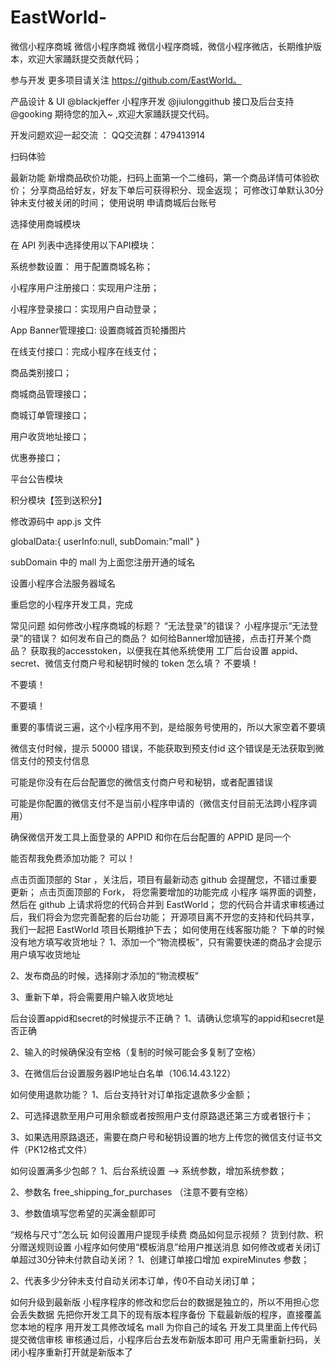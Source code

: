 # EastWorld-
微信小程序商城
微信小程序商城
微信小程序商城，微信小程序微店，长期维护版本，欢迎大家踊跃提交贡献代码；

参与开发
更多项目请关注 https://github.com/EastWorld。

产品设计 & UI @blackjeffer
小程序开发 @jiulonggithub
接口及后台支持 @gooking
期待您的加入~ ,欢迎大家踊跃提交代码。

开发问题欢迎一起交流 ： QQ交流群：479413914

扫码体验
   

最新功能
新增商品砍价功能，扫码上面第一个二维码，第一个商品详情可体验砍价；
分享商品给好友，好友下单后可获得积分、现金返现；
可修改订单默认30分钟未支付被关闭的时间；
使用说明
申请商城后台账号

选择使用商城模块

在 API 列表中选择使用以下API模块：

系统参数设置： 用于配置商城名称；

小程序用户注册接口：实现用户注册；

小程序登录接口：实现用户自动登录；

App Banner管理接口: 设置商城首页轮播图片

在线支付接口：完成小程序在线支付；

商品类别接口；

商城商品管理接口；

商城订单管理接口；

用户收货地址接口；

优惠券接口；

平台公告模块

积分模块【签到送积分】

修改源码中 app.js 文件

globalData:{ userInfo:null, subDomain:"mall" }

subDomain 中的 mall 为上面您注册开通的域名

设置小程序合法服务器域名

重启您的小程序开发工具，完成

常见问题
如何修改小程序商城的标题？
“无法登录”的错误？
小程序提示“无法登录”的错误？
如何发布自己的商品？
如何给Banner增加链接，点击打开某个商品？
获取我的accesstoken，以便我在其他系统使用
工厂后台设置 appid、secret、微信支付商户号和秘钥时候的 token 怎么填？
不要填！

不要填！

不要填！

重要的事情说三遍，这个小程序用不到，是给服务号使用的，所以大家空着不要填

微信支付时候，提示 50000 错误，不能获取到预支付id
这个错误是无法获取到微信支付的预支付信息

可能是你没有在后台配置您的微信支付商户号和秘钥，或者配置错误

可能是你配置的微信支付不是当前小程序申请的（微信支付目前无法跨小程序调用）

确保微信开发工具上面登录的 APPID 和你在后台配置的 APPID 是同一个

能否帮我免费添加功能？
可以！


点击页面顶部的 Star ，关注后，项目有最新动态 github 会提醒您，不错过重要更新；
点击页面顶部的 Fork， 将您需要增加的功能完成 小程序 端界面的调整，然后在 github 上请求将您的代码合并到 EastWorld；
您的代码合并请求审核通过后，我们将会为您完善配套的后台功能；
开源项目离不开您的支持和代码共享，我们一起把 EastWorld 项目长期维护下去；
如何使用在线客服功能？
下单的时候没有地方填写收货地址？
1、添加一个“物流模板”，只有需要快递的商品才会提示用户填写收货地址

2、发布商品的时候，选择刚才添加的“物流模板”

3、重新下单，将会需要用户输入收货地址

后台设置appid和secret的时候提示不正确？
1、请确认您填写的appid和secret是否正确

2、输入的时候确保没有空格（复制的时候可能会多复制了空格）

3、在微信后台设置服务器IP地址白名单（106.14.43.122）

如何使用退款功能？
1、后台支持针对订单指定退款多少金额；

2、可选择退款至用户可用余额或者按照用户支付原路退还第三方或者银行卡；

3、如果选用原路退还，需要在商户号和秘钥设置的地方上传您的微信支付证书文件（PK12格式文件）

如何设置满多少包邮？
1、后台系统设置 --> 系统参数，增加系统参数；

2、参数名 free_shipping_for_purchases （注意不要有空格）

3、参数值填写您希望的买满金额即可

“规格与尺寸”怎么玩
如何设置用户提现手续费
商品如何显示视频？
货到付款、积分赠送规则设置
小程序如何使用“模板消息”给用户推送消息
如何修改或者关闭订单超过30分钟未付款自动关闭？
1、创建订单接口增加 expireMinutes 参数；

2、代表多少分钟未支付自动关闭本订单，传0不自动关闭订单；

如何升级到最新版
小程序程序的修改和您后台的数据是独立的，所以不用担心您会丢失数据
先把你开发工具下的现有版本程序备份
下载最新版的程序，直接覆盖您本地的程序
用开发工具修改域名 mall 为你自己的域名
开发工具里面上传代码提交微信审核
审核通过后，小程序后台去发布新版本即可
用户无需重新扫码，关闭小程序重新打开就是新版本了
